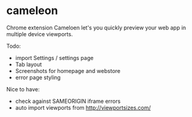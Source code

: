 cameleon
========

Chrome extension Cameloen let's you quickly preview your web app in multiple device viewports.


Todo:

- import Settings / settings page
- Tab layout
- Screenshots for homepage and webstore
- error page styling

Nice to have:

- check against SAMEORIGIN iframe errors
- auto import viewports from http://viewportsizes.com/
